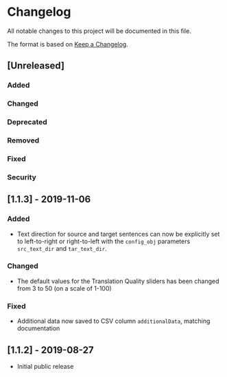# Changelog

All notable changes to this project will be documented in this file.

The format is based on [Keep a Changelog](https://keepachangelog.com/en/1.0.0/).

## [Unreleased]
### Added
### Changed
### Deprecated
### Removed
### Fixed
### Security

## [1.1.3] - 2019-11-06
### Added
- Text direction for source and target sentences can now be explicitly
  set to left-to-right or right-to-left with the `config_obj`
  parameters `src_text_dir` and `tar_text_dir`.

### Changed
- The default values for the Translation Quality sliders has been
  changed from 3 to 50 (on a scale of 1-100)

### Fixed
- Additional data now saved to CSV column `additionalData`, matching
  documentation

## [1.1.2] - 2019-08-27
- Initial public release
